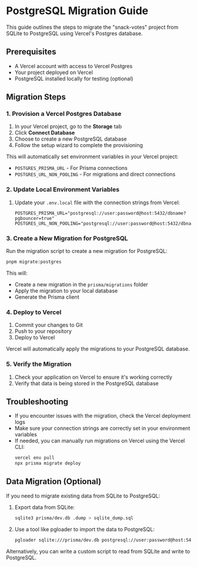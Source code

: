 # PostgreSQL Migration Guide

This guide outlines the steps to migrate the "snack-votes" project from SQLite to PostgreSQL using Vercel's Postgres database.

## Prerequisites

- A Vercel account with access to Vercel Postgres
- Your project deployed on Vercel
- PostgreSQL installed locally for testing (optional)

## Migration Steps

### 1. Provision a Vercel Postgres Database

1. In your Vercel project, go to the **Storage** tab
2. Click **Connect Database**
3. Choose to create a new PostgreSQL database
4. Follow the setup wizard to complete the provisioning

This will automatically set environment variables in your Vercel project:

- `POSTGRES_PRISMA_URL` - For Prisma connections
- `POSTGRES_URL_NON_POOLING` - For migrations and direct connections

### 2. Update Local Environment Variables

1. Update your `.env.local` file with the connection strings from Vercel:
   ```
   POSTGRES_PRISMA_URL="postgresql://user:password@host:5432/dbname?pgbouncer=true"
   POSTGRES_URL_NON_POOLING="postgresql://user:password@host:5432/dbname"
   ```

### 3. Create a New Migration for PostgreSQL

Run the migration script to create a new migration for PostgreSQL:

```bash
pnpm migrate:postgres
```

This will:

- Create a new migration in the `prisma/migrations` folder
- Apply the migration to your local database
- Generate the Prisma client

### 4. Deploy to Vercel

1. Commit your changes to Git
2. Push to your repository
3. Deploy to Vercel

Vercel will automatically apply the migrations to your PostgreSQL database.

### 5. Verify the Migration

1. Check your application on Vercel to ensure it's working correctly
2. Verify that data is being stored in the PostgreSQL database

## Troubleshooting

- If you encounter issues with the migration, check the Vercel deployment logs
- Make sure your connection strings are correctly set in your environment variables
- If needed, you can manually run migrations on Vercel using the Vercel CLI:
  ```bash
  vercel env pull
  npx prisma migrate deploy
  ```

## Data Migration (Optional)

If you need to migrate existing data from SQLite to PostgreSQL:

1. Export data from SQLite:

   ```bash
   sqlite3 prisma/dev.db .dump > sqlite_dump.sql
   ```

2. Use a tool like pgloader to import the data to PostgreSQL:
   ```bash
   pgloader sqlite:///prisma/dev.db postgresql://user:password@host:5432/dbname
   ```

Alternatively, you can write a custom script to read from SQLite and write to PostgreSQL.
